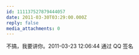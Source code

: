 ```yaml
---
id: 111137527879444057
date: 2011-03-30T03:29:00.000Z
reply: false
media_attachments: 0
---
```


不搞，我要讲你。2011-03-23 12:06:44 通过 QQ 签名 ​​​​


